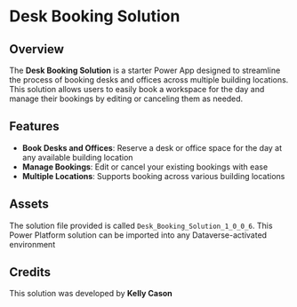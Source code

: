 # Desk Booking Solution

## Overview
The **Desk Booking Solution** is a starter Power App designed to streamline the process of booking desks and offices across multiple building locations. 
This solution allows users to easily book a workspace for the day and manage their bookings by editing or canceling them as needed.

## Features
- **Book Desks and Offices**: Reserve a desk or office space for the day at any available building location
- **Manage Bookings**: Edit or cancel your existing bookings with ease
- **Multiple Locations**: Supports booking across various building locations

## Assets
The solution file provided is called `Desk_Booking_Solution_1_0_0_6`. This Power Platform solution can be imported into any Dataverse-activated environment

## Credits
This solution was developed by **Kelly Cason**
